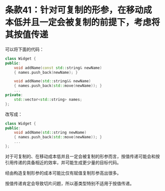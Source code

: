 # 条款41：针对可复制的形参，在移动成本低并且一定会被复制的前提下，考虑将其按值传递

可以将下面的代码：

```cpp
class Widget {
public:
    void addName(const std::string& newName)
    { names.push_back(newName); }

    void addName(std::string&& newName) 
    { names.push_back(std::move(newName)); }
    ...
private:
    std::vector<std::string> names;
};
```

改写成：

```cpp
class Widget {
public:
    void addName(std::string newName) 
    { names.push_back(std::move(newName)); }
    ...
};
```

对于可复制的、在移动成本低并且一定会被复制的形参而言，按值传递可能会和按引用传递的具备相近的效率，并可能生成更少量的目标代码。

经由构造复制形参的成本可能比仅有赋值复制形参高出很多。

按值传递肯定会导致切片问题，所以基类型特别不适用于按值传递。